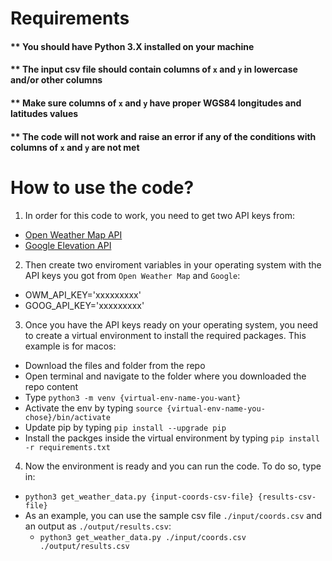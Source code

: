 # Requirements
#### ** You should have Python 3.X installed on your machine
#### ** The input csv file should contain columns of `x` and `y` in lowercase and/or other columns
#### ** Make sure columns of `x` and `y` have proper WGS84 longitudes and latitudes values
#### ** The code will not work and raise an error if any of the conditions with columns of `x` and `y` are not met

# How to use the code?

1) In order for this code to work, you need to get two API keys from:
  * [Open Weather Map API](https://home.openweathermap.org/users/sign_up)
  * [Google Elevation API](https://developers.google.com/maps/documentation/elevation/get-api-key)
  
2) Then create two enviroment variables in your operating system with the API keys you got from `Open Weather Map` and `Google`:
  * OWM_API_KEY='xxxxxxxxx'
  * GOOG_API_KEY='xxxxxxxxx'
 
3) Once you have the API keys ready on your operating system, you need to create a virtual environment to install the required packages. This example is for macos:
  * Download the files and folder from the repo
  * Open terminal and navigate to the folder where you downloaded the repo content
  * Type `python3 -m venv {virtual-env-name-you-want}`
  * Activate the env by typing `source {virtual-env-name-you-chose}/bin/activate`
  * Update pip by typing `pip install --upgrade pip`
  * Install the packges inside the virtual environment by typing `pip install -r requirements.txt`

4) Now the environment is ready and you can run the code. To do so, type in:
  * `python3 get_weather_data.py {input-coords-csv-file} {results-csv-file}`
  * As an example, you can use the sample csv file  `./input/coords.csv` and an output as `./output/results.csv`:
    * `python3 get_weather_data.py ./input/coords.csv ./output/results.csv`
